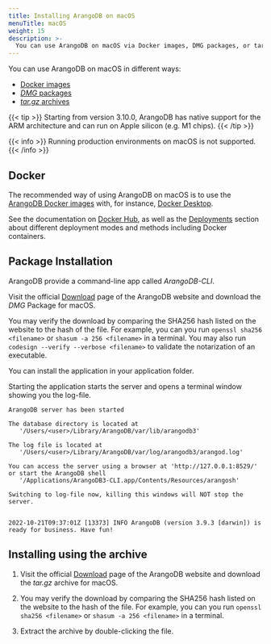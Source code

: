 ```yaml
---
title: Installing ArangoDB on macOS
menuTitle: macOS
weight: 15
description: >-
  You can use ArangoDB on macOS via Docker images, DMG packages, or tar.gz archives
---
```

You can use ArangoDB on macOS in different ways:

- [Docker images](#docker)
- [_DMG_ packages](#package-installation)
- [_tar.gz_ archives](#installing-using-the-archive)

{{< tip >}}
Starting from version 3.10.0, ArangoDB has native support for the ARM
architecture and can run on Apple silicon (e.g. M1 chips).
{{< /tip >}}

{{< info >}}
Running production environments on macOS is not supported.
{{< /info >}}

## Docker

The recommended way of using ArangoDB on macOS is to use the
[ArangoDB Docker images](https://www.arangodb.com/download-major/docker/)
with, for instance, [Docker Desktop](https://www.docker.com/products/docker-desktop/).

See the documentation on [Docker Hub](https://hub.docker.com/_/arangodb),
as well as the [Deployments](../../deploy/deployment/_index.md) section about
different deployment modes and methods including Docker containers.

## Package Installation

ArangoDB provide a command-line app called *ArangoDB-CLI*.

Visit the official [Download](https://www.arangodb.com/download)
page of the ArangoDB website and download the *DMG* Package for macOS.

You may verify the download by comparing the SHA256 hash listed on the website
to the hash of the file. For example, you can you run `openssl sha256 <filename>`
or `shasum -a 256 <filename>` in a terminal. You may also run
`codesign --verify --verbose <filename>` to validate the notarization of an
executable.

You can install the application in your application folder.

Starting the application starts the server and opens a terminal window
showing you the log-file.

```
ArangoDB server has been started

The database directory is located at
   '/Users/<user>/Library/ArangoDB/var/lib/arangodb3'

The log file is located at
   '/Users/<user>/Library/ArangoDB/var/log/arangodb3/arangod.log'

You can access the server using a browser at 'http://127.0.0.1:8529/'
or start the ArangoDB shell
   '/Applications/ArangoDB3-CLI.app/Contents/Resources/arangosh'

Switching to log-file now, killing this windows will NOT stop the server.


2022-10-21T09:37:01Z [13373] INFO ArangoDB (version 3.9.3 [darwin]) is ready for business. Have fun!
```

## Installing using the archive

1. Visit the official [Download](https://www.arangodb.com/download)
   page of the ArangoDB website and download the _tar.gz_ archive for macOS.

2. You may verify the download by comparing the SHA256 hash listed on the website
   to the hash of the file. For example, you can you run `openssl sha256 <filename>`
   or `shasum -a 256 <filename>` in a terminal.

3. Extract the archive by double-clicking the file.
